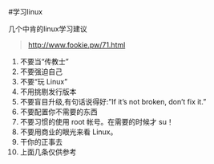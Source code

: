 #学习linux

几个中肯的linux学习建议

> http://www.fookie.pw/71.html

1. 不要当“传教士”
2. 不要强迫自己
3. 不要“玩 Linux”
4. 不用挑剔发行版本
5. 不要盲目升级,有句话说得好:”If it’s not broken, don’t fix it.”
6. 不要配置你不需要的东西
7. 不要习惯的使用 root 帐号。在需要的时候才 su！
8. 不要用商业的眼光来看 Linux。
9. 干你的正事去
10. 上面几条仅供参考